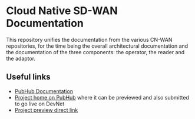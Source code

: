 # Cloud Native SD-WAN Documentation

This repository unifies the documentation from the various CN-WAN repositories, for the time being the overall architectural documentation and the documentation of the three components: the operator, the reader and the adaptor.

## Useful links

- [PubHub Documentation](https://pubhub.cisco.com/preview/579/new/)
- [Project home on PubHub](https://pubhub.cisco.com/detail/2897/) where it can be previewed and also submitted to go live on DevNet
- [Project preview direct link](https://testing-developer.cisco.com/pubhub/docs/2897/new/)

